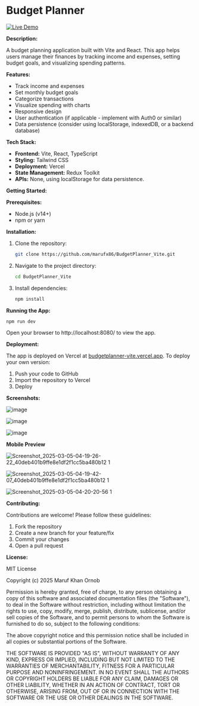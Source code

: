 # Budget Planner

[![Live Demo](https://img.shields.io/badge/Live%20Demo-Visit-brightgreen)](https://budgetplanner-vite.vercel.app)

**Description:**

A budget planning application built with Vite and React. This app helps users manage their finances by tracking income and expenses, setting budget goals, and visualizing spending patterns.

**Features:**

*   Track income and expenses
*   Set monthly budget goals
*   Categorize transactions
*   Visualize spending with charts
*   Responsive design
*   User authentication (if applicable - implement with Auth0 or similar)
*   Data persistence (consider using localStorage, indexedDB, or a backend database)

**Tech Stack:**

*   **Frontend:** Vite, React, TypeScript
*   **Styling:** Tailwind CSS
*   **Deployment:** Vercel
*   **State Management:** Redux Toolkit
*   **APIs:** None, using localStorage for data persistence.

**Getting Started:**

**Prerequisites:**

*   Node.js (v14+)
*   npm or yarn

**Installation:**

1.  Clone the repository:

    ```bash
    git clone https://github.com/marufx86/BudgetPlanner_Vite.git
    ```

2.  Navigate to the project directory:

    ```bash
    cd BudgetPlanner_Vite
    ```

3.  Install dependencies:

    ```bash
    npm install
    ```


**Running the App:**

```bash
npm run dev
```

Open your browser to http://localhost:8080/ to view the app.

**Deployment:**

The app is deployed on Vercel at [budgetplanner-vite.vercel.app](https://budgetplanner-vite.vercel.app).  To deploy your own version:

1.  Push your code to GitHub
2.  Import the repository to Vercel
3.  Deploy

**Screenshots:**

![image](https://github.com/user-attachments/assets/ac2fb58e-5bbe-495f-96b0-1df93526ac95)

![image](https://github.com/user-attachments/assets/0f28341c-8bd5-4a81-9645-c5ebb3cff07c)

![image](https://github.com/user-attachments/assets/916d9b0d-6dc9-47e4-88f4-182668d0886c)


**Mobile Preview**

![Screenshot_2025-03-05-04-19-26-22_40deb401b9ffe8e1df2f1cc5ba480b12 1](https://github.com/user-attachments/assets/7a4bc532-682f-43c6-baf5-afc59f3141a8)

![Screenshot_2025-03-05-04-19-42-07_40deb401b9ffe8e1df2f1cc5ba480b12 1](https://github.com/user-attachments/assets/b4f8710d-3796-442c-b642-6fe9931029fa)

![Screenshot_2025-03-05-04-20-20-56 1](https://github.com/user-attachments/assets/0be1107b-0967-4d3d-b0a4-34bb1e087101)

**Contributing:**

Contributions are welcome! Please follow these guidelines:

1.  Fork the repository
2.  Create a new branch for your feature/fix
3.  Commit your changes
4.  Open a pull request

**License:**

MIT License

Copyright (c) 2025 Maruf Khan Ornob

Permission is hereby granted, free of charge, to any person obtaining a copy
of this software and associated documentation files (the "Software"), to deal
in the Software without restriction, including without limitation the rights
to use, copy, modify, merge, publish, distribute, sublicense, and/or sell
copies of the Software, and to permit persons to whom the Software is
furnished to do so, subject to the following conditions:

The above copyright notice and this permission notice shall be included in all
copies or substantial portions of the Software.

THE SOFTWARE IS PROVIDED "AS IS", WITHOUT WARRANTY OF ANY KIND, EXPRESS OR
IMPLIED, INCLUDING BUT NOT LIMITED TO THE WARRANTIES OF MERCHANTABILITY,
FITNESS FOR A PARTICULAR PURPOSE AND NONINFRINGEMENT. IN NO EVENT SHALL THE
AUTHORS OR COPYRIGHT HOLDERS BE LIABLE FOR ANY CLAIM, DAMAGES OR OTHER
LIABILITY, WHETHER IN AN ACTION OF CONTRACT, TORT OR OTHERWISE, ARISING FROM,
OUT OF OR IN CONNECTION WITH THE SOFTWARE OR THE USE OR OTHER DEALINGS IN THE
SOFTWARE.
